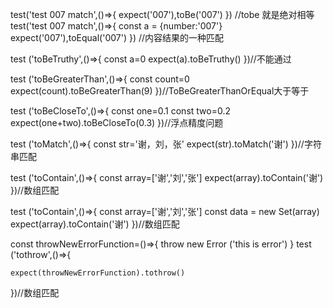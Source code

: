 test('test 007 match',()=>{
    expect('007'),toBe('007')
})
//tobe 就是绝对相等
test('test 007 match',()=>{
   const a = {number:'007'}
    expect('007'),toEqual('007')
})
//内容结果的一种匹配
 
test ('toBeTruthy',()=>{
    const a=0
    expect(a).toBeTruthy()
})//不能通过

test ('toBeGreaterThan',()=>{
    const count=0
    expect(count).toBeGreaterThan(9)
})//ToBeGreaterThanOrEqual大于等于 

test ('toBeCloseTo',()=>{
    const one=0.1
    const two=0.2
    expect(one+two).toBeCloseTo(0.3)
})//浮点精度问题

test ('toMatch',()=>{
    const str='谢，刘，张'
    expect(str).toMatch('谢')
})//字符串匹配

test ('toContain',()=>{
    const array=['谢','刘','张']
    expect(array).toContain('谢')
})//数组匹配

test ('toContain',()=>{
    const array=['谢','刘','张']
    const data = new Set(array)
    expect(array).toContain('谢')
})//数组匹配


const throwNewErrorFunction=()=>{
    throw new Error ('this is error')
}
test ('tothrow',()=>{
  
    expect(throwNewErrorFunction).tothrow()
})//数组匹配

